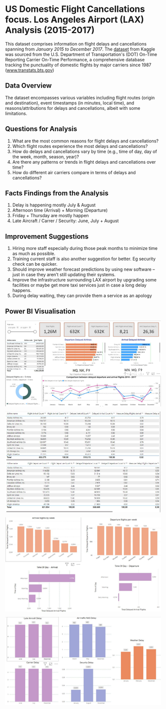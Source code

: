 # US Domestic Flight Cancellations focus. Los Angeles Airport (LAX) Analysis (2015-2017)
This dataset comprises information on flight delays and cancellations spanning from *January 2015 to December 2017*. The [dataset](https://www.kaggle.com/datasets/gabrielluizone/us-domestic-flights-delay-prediction-2013-2018) from Kaggle was sourced from the U.S. Department of Transportation's (DOT) On-Time Reporting Carrier On-Time Performance, a comprehensive database tracking the punctuality of domestic flights by major carriers since 1987 (www.transtats.bts.gov)

## Data Overview
The dataset encompasses various variables including flight routes (origin and destination), event timestamps (in minutes, local time), and reasons/attributions for delays and cancellations, albeit with some limitations.

## Questions for Analysis
1. What are the most common reasons for flight delays and cancellations?
2. Which flight routes experience the most delays and cancellations?
3. How do delays and cancellations vary by time (e.g., time of day, day of the week, month, season, year)?
4. Are there any patterns or trends in flight delays and cancellations over time?
5. How do different air carriers compare in terms of delays and cancellations?

## Facts Findings from the Analysis
1.	Delay is happening mostly July & August
2.	Afternoon time (Arrival) + Morning (Departure)
3.	Friday + Thursday are mostly happen
4.	Late Aircraft / Carrer / Security: June, July + August


## Improvement Suggestions
1.	Hiring more staff especially during those peak months to minimize time as much as possible.
2.	Training current staff is also another suggestion for better. Eg security check can be quicker.
3.	Should improve weather forecast predictions by using new software – just in case they aren’t still updating their systems.
4.	Improve the infrastructure surrounding LAX airport by upgrading some facilities or maybe get more taxi services just in case a long delay happens.
5.	During delay waiting, they can provide them a service as an apology 

## Power BI Visualisation
![Image](https://github.com/zukui1984/Airline_Delay_2015_2017/blob/master/images/final_project.JPG)

![Image](https://github.com/zukui1984/Airline_Delay_2015_2017/blob/master/images/airline_list.JPG)

![Image](https://github.com/zukui1984/Airline_Delay_2015_2017/blob/master/images/arrival_departure.JPG)

![Image](https://github.com/zukui1984/Airline_Delay_2015_2017/blob/master/images/delay_reason.JPG)
